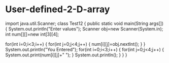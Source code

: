 # User-defined-2-D-array
import java.util.Scanner;
class Test12
{
 public static void main(String args[])
{
 System.out.println("Enter values");
 Scanner obj=new Scanner(System.in);
 int num[][]=new int[3][4];

for(int i=0;i<3;i++)
{
 for(int j=0;j<4;j++)
{
  num[i][j]=obj.nextInt();
}
}
 System.out.println("You Entered");
for(int i=0;i<3;i++)
{
 for(int j=0;j<4;j++)
{
   System.out.print(num[i][j]+" ");
}
 System.out.println();
}
}
}

